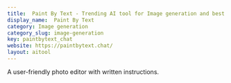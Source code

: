 ```yaml
---
title:  Paint By Text - Trending AI tool for Image generation and best alternatives
display_name:  Paint By Text
category: Image generation
category_slug: image-generation
key: paintbytext_chat
website: https://paintbytext.chat/
layout: aitool
---
```


A user-friendly photo editor with written instructions.
